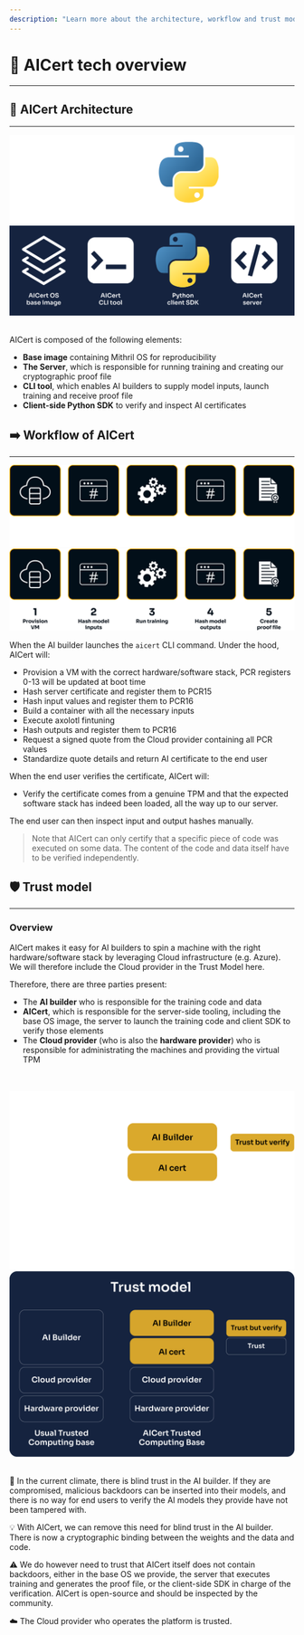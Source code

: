 ```yaml
---
description: "Learn more about the architecture, workflow and trust model of AICert"
---
```


# 📜 AICert tech overview
________________________________________________________

## 🧰 AICert Architecture
________________________________________________________

![toolkit-dark](../../assets/toolkit-dark.png#only-dark)
![toolkit-light](../../assets/toolkit.png#only-light)
</br></br>

AICert is composed of the following elements:

+ **Base image**  containing Mithril OS for reproducibility
+ **The Server**, which is responsible for running training and creating our cryptographic proof file
+ **CLI tool**, which enables AI builders to supply model inputs, launch training and receive proof file
+ **Client-side Python SDK** to verify and inspect AI certificates


## ➡️ Workflow of AICert
________________________________________________________

![under-the-hood-dark](../../assets/under-the-hood-dark.png#only-dark)
![under-the-hood-light](../../assets/under-the-hood-light.png#only-light)
</br>


When the AI builder launches the `aicert` CLI command. Under the hood, AICert will:

+ Provision a VM with the correct hardware/software stack, PCR registers 0-13 will be updated at boot time
+ Hash server certificate and register them to PCR15
+ Hash input values and register them to PCR16
+ Build a container with all the necessary inputs
+ Execute axolotl fintuning
+ Hash outputs and register them to PCR16
+ Request a signed quote from the Cloud provider containing all PCR values
+ Standardize quote details and return AI certificate to the end user

When the end user verifies the certificate, AICert will:

+ Verify the certificate comes from a genuine TPM and that the expected software stack has indeed been loaded, all the way up to our server.

The end user can then inspect input and output hashes manually.

> Note that AICert can only certify that a specific piece of code was executed on some data. The content of the code and data itself have to be verified independently.

## 🛡️ Trust model
________________________________________________________

### Overview

AICert makes it easy for AI builders to spin a machine with the right hardware/software stack by leveraging Cloud infrastructure (e.g. Azure). We will therefore include the Cloud provider in the Trust Model here. 

Therefore, there are three parties present:

+ The **AI builder** who is responsible for the training code and data
+ **AICert**, which is responsible for the server-side tooling, including the base OS image, the server to launch the training code and client SDK to verify those elements
+ The **Cloud provider** (who is also the **hardware provider**) who is responsible for administrating the machines and providing the virtual TPM

</br></br>
![trust-model-dark](../../assets/trust-model-dark.png#only-dark)
![trust-model-light](../../assets/trust-model.png#only-light)
</br></br>

🚩 In the current climate, there is blind trust in the AI builder. If they are compromised, malicious backdoors can be inserted into their models, and there is no way for end users to verify the AI models they provide have not been tampered with.

💡 With AICert, we can remove this need for blind trust in the AI builder. There is now a cryptographic binding between the weights and the data and code.

⚠️ We do however need to trust that AICert itself does not contain backdoors, either in the base OS we provide, the server that executes training and generates the proof file, or the client-side SDK in charge of the verification. AICert is open-source and should be inspected by the community.

☁️ The Cloud provider who operates the platform is trusted.